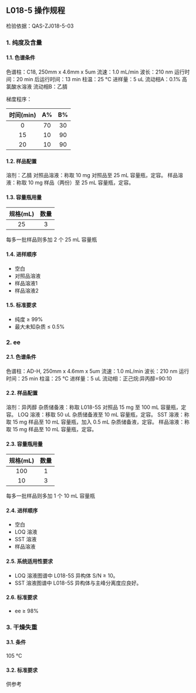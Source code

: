 ## L018-5 操作规程

检验依据：QAS-ZJ018-5-03

### 1. 纯度及含量

#### 1.1. 色谱条件

色谱柱：C18, 250mm x 4.6mm x 5um
流速：1.0 mL/min
波长：210 nm
运行时间：20 min
后运行时间：13 min
柱温：25 °C
进样量：5 uL
流动相A：0.1% 高氯酸水溶液
流动相B：乙腈

梯度程序：

| 时间(min) |  A%   |  B%   |
| :-------: | :---: | :---: |
|     0     |  70   |  30   |
|    15     |  10   |  90   |
|    20     |  10   |  90   |

#### 1.2. 样品配置

溶剂：乙腈
对照品溶液：称取 10 mg 对照品至 25 mL 容量瓶，定容。
样品溶液：称取 10 mg 样品（两份）至 25 mL 容量瓶，定容。

#### 1.3. 容量瓶用量

| 规格(mL) | 数量  |
| :------: | :---: |
|    25    |   3   |

每多一批样品则多加 2 个 25 mL 容量瓶

#### 1.4. 进样顺序

+ 空白
+ 对照品溶液
+ 样品溶液1
+ 样品溶液2

#### 1.5. 标准要求

+ 纯度 &ge; 99%
+ 最大未知杂质 &le; 0.5%

### 2. ee

#### 2.1. 色谱条件

色谱柱：AD-H, 250mm x 4.6mm x 5um
流速：1.0 mL/min
波长：210 nm
运行时间：25 min
柱温：25 °C
进样量：5 uL
流动相：正己烷:异丙醇=90:10

#### 2.2. 样品配置

溶剂：异丙醇
杂质储备液：称取 L018-5S 对照品 15 mg 至 100 mL 容量瓶，定容。
LOQ 溶液：移取 50 uL 杂质储备液至 10 mL 容量瓶，定容。
SST 溶液：称取 15 mg 样品至 10 mL 容量瓶，加入 0.5 mL 杂质储备液，定容。
样品溶液：称取 15 mg 样品至 10 mL 容量瓶，定容。

#### 2.3. 容量瓶用量

| 规格(mL) | 数量  |
| :------: | :---: |
|   100    |   1   |
|    10    |   3   |

每多一批样品则多加 1 个 10 mL 容量瓶

#### 2.4. 进样顺序

+ 空白
+ LOQ 溶液
+ SST 溶液
+ 样品溶液

#### 2.5. 系统适用性要求

+ LOQ 溶液图谱中 L018-5S 异构体 S/N &ge; 10。
+ SST 溶液图谱中 L018-5S 异构体与主峰分离度应良好。

#### 2.6. 标准要求

+ ee &ge; 98%

### 3. 干燥失重

#### 3.1. 条件

105 °C

#### 3.2. 标准要求

供参考

